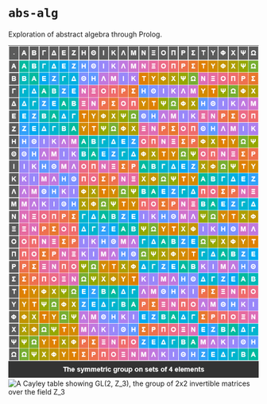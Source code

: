 # `abs-alg`
Exploration of abstract algebra through Prolog.

![A Cayley table showing S_4, the symmetric group on 4-element sets](S4-Cayley-Table.png)
![A Cayley table showing GL(2, Z\_3), the group of 2x2 invertible matrices over the field Z\_3](GL(2,Z_3)-Cayley-Table.png)
